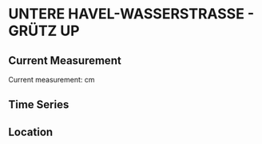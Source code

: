 # UNTERE HAVEL-WASSERSTRASSE - GRÜTZ UP

## Current Measurement

Current measurement: <Value topic="rivers/pegel-online/UHW/GRUETZ-UP/measurementValue"/> cm

## Time Series

<TimeSeries topic="rivers/pegel-online/UHW/GRUETZ-UP/measurementValue" period="week" />

## Location

<WorldMap>
  <Marker lat="52.66654757452967" lon="12.25461751880309" labelTopic="rivers/pegel-online/UHW/GRUETZ-UP/measurementValue" />
</WorldMap>
